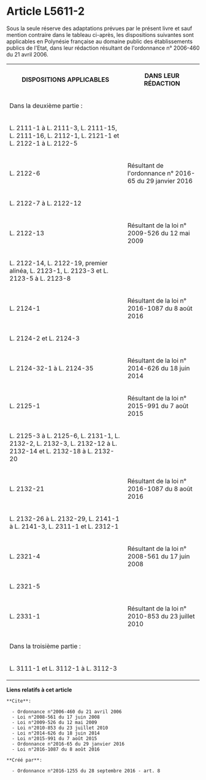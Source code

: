 # Article L5611-2

Sous la seule réserve des adaptations prévues par le présent livre et sauf mention contraire dans le tableau ci-après, les
dispositions suivantes sont applicables en Polynésie française au domaine public des établissements publics de l'Etat, dans
leur rédaction résultant de l'ordonnance n° 2006-460 du 21 avril 2006. 

<table>
  <tbody>
    <tr>
      <th>

DISPOSITIONS APPLICABLES 

</th>
      <th>

DANS LEUR RÉDACTION 

</th>
    </tr>
    <tr>
      <td align="left">

Dans la deuxième partie : 

</td>
      <td align="left">
    </td></tr>
    <tr>
      <td>

L. 2111-1 à L. 2111-3, L. 2111-15, L. 2111-16, L. 2112-1, L. 2121-1 et L. 2122-1 à L. 2122-5 

</td>
      <td align="left">
    </td></tr>
    <tr>
      <td>

L. 2122-6 

</td>
      <td>

Résultant de l'ordonnance n° 2016-65 du 29 janvier 2016 

</td>
    </tr>
    <tr>
      <td>

L. 2122-7 à L. 2122-12 

</td>
      <td align="left">
    </td></tr>
    <tr>
      <td>

L. 2122-13 

</td>
      <td>

Résultant de la loi n° 2009-526 du 12 mai 2009 

</td>
    </tr>
    <tr>
      <td>

L. 2122-14, L. 2122-19, premier alinéa, L. 2123-1, L. 2123-3 et L. 2123-5 à L. 2123-8 

</td>
      <td align="left">
    </td></tr>
    <tr>
      <td>

L. 2124-1 

</td>
      <td>

Résultant de la loi n° 2016-1087 du 8 août 2016 

</td>
    </tr>
    <tr>
      <td>

L. 2124-2 et L. 2124-3 

</td>
      <td align="left">
    </td></tr>
    <tr>
      <td>

L. 2124-32-1 à L. 2124-35 

</td>
      <td>

Résultant de la loi n° 2014-626 du 18 juin 2014 

</td>
    </tr>
    <tr>
      <td>

L. 2125-1 

</td>
      <td>

Résultant de la loi n° 2015-991 du 7 août 2015 

</td>
    </tr>
    <tr>
      <td>

L. 2125-3 à L. 2125-6, L. 2131-1, L. 2132-2, L. 2132-3, L. 2132-12 à L. 2132-14 et L. 2132-18 à L. 2132-20 

</td>
      <td align="left">
    </td></tr>
    <tr>
      <td>

L. 2132-21 

</td>
      <td>

Résultant de la loi n° 2016-1087 du 8 août 2016 

</td>
    </tr>
    <tr>
      <td>

L. 2132-26 à L. 2132-29, L. 2141-1 à L. 2141-3, L. 2311-1 et L. 2312-1 

</td>
      <td align="left">
    </td></tr>
    <tr>
      <td>

L. 2321-4 

</td>
      <td>

Résultant de la loi n° 2008-561 du 17 juin 2008 

</td>
    </tr>
    <tr>
      <td>

L. 2321-5 

</td>
      <td align="left">
    </td></tr>
    <tr>
      <td>

L. 2331-1 

</td>
      <td>

Résultant de la loi n° 2010-853 du 23 juillet 2010 

</td>
    </tr>
    <tr>
      <td align="left">

Dans la troisième partie : 

</td>
      <td align="left">
    </td></tr>
    <tr>
      <td>

L. 3111-1 et L. 3112-1 à L. 3112-3 

</td>
    </tr>
  </tbody>
</table>

**Liens relatifs à cet article**

	**Cite**:

	  - Ordonnance n°2006-460 du 21 avril 2006
	  - Loi n°2008-561 du 17 juin 2008
	  - Loi n°2009-526 du 12 mai 2009
	  - Loi n°2010-853 du 23 juillet 2010
	  - Loi n°2014-626 du 18 juin 2014
	  - Loi n°2015-991 du 7 août 2015
	  - Ordonnance n°2016-65 du 29 janvier 2016
	  - Loi n°2016-1087 du 8 août 2016

	**Créé par**:

	  - Ordonnance n°2016-1255 du 28 septembre 2016 - art. 8
